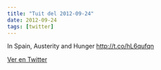 ```yaml
---
title: "Tuit del 2012-09-24"
date: 2012-09-24
tags: [twitter]
---
```


In Spain, Austerity and Hunger http://t.co/hL6qufqn



[Ver en Twitter](https://twitter.com/i/web/status/250135988687486976)

